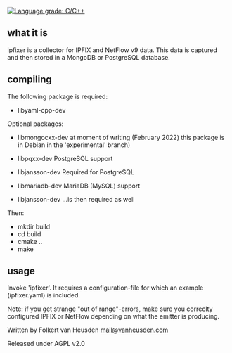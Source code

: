 [![Language grade: C/C++](https://img.shields.io/lgtm/grade/cpp/g/folkertvanheusden/ipfixer.svg?logo=lgtm&logoWidth=18)](https://lgtm.com/projects/g/folkertvanheusden/ipfixer/context:cpp)


what it is
----------

ipfixer is a collector for IPFIX and NetFlow v9 data.
This data is captured and then stored in a MongoDB or
PostgreSQL database.


compiling
---------

The following package is required:

 * libyaml-cpp-dev

Optional packages:

 * libmongocxx-dev  at moment of writing (February
                    2022) this package is in Debian
                    in the 'experimental' branch)

 * libpqxx-dev      PostgreSQL support
 * libjansson-dev   Required for PostgreSQL

 * libmariadb-dev   MariaDB (MySQL) support
 * libjansson-dev   ...is then required as well


Then:

 * mkdir build
 * cd build
 * cmake ..
 * make


usage
-----

Invoke 'ipfixer'. It requires a configuration-file
for which an example (ipfixer.yaml) is included.

Note: if you get strange "out of range"-errors, make
sure you correclty configured IPFIX or NetFlow
depending on what the emitter is producing.


Written by Folkert van Heusden <mail@vanheusden.com>

Released under AGPL v2.0
